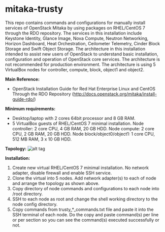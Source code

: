 # mitaka-trusty

This repo contains commands and configurations for manually install services of OpenStack Mitaka by using packages on RHEL/CentOS 7 through the RDO repository. The services in this installation include Keystone Identity, Glance Image, Nova Compute, Neutron Networking, Horizon Dashboard, Heat Orchestration, Ceilometer Telemetry, Cinder Block Storage and Swift Object Storage. The architecture in this installation intended to assist new users of OpenStack to understand basic installation, configuration and operation of OpenStack core services. The architecture is not recommended for production environment. The architecture is using 5 VirtualBox nodes for controller, compute, block, object1 and object2.

__Main Reference:__
- OpenStack Installation Guide for Red Hat Enterprise Linux and CentOS Through the RDO Repository (http://docs.openstack.org/mitaka/install-guide-rdo/)

__Minimum requirements:__
- Desktop/laptop with 2 cores 64bit processor and 8 GB RAM.
- 5 VirtualBox guests of RHEL/CentOS 7 minimal installation. Node controller: 2 core CPU, 4 GB RAM, 20 GB HDD. Node compute: 2 core CPU, 2 GB RAM, 20 GB HDD. Node block/object0/object1: 1 core CPU, 512 MB RAM, 3 x 10 GB HDD.

__Topology:__
![alt tag](https://github.com/utianayuba/mitaka-maipo/raw/master/topology/topology.png)

__Installation:__

1. Create new virtual RHEL/CentOS 7 minimal installation. No network adapter, disable firewall and enable SSH service.
2. Clone the virtual into 5 nodes. Add network adapter(s) to each of node and arrange the topology as shown above.
3. Copy directory of node commands and configurations to each node into /root directory.
4. SSH to each node as root and change the shell working directory to the node config directory.
5. Copy commands from trusty_*_commands.txt file and paste it into the SSH terminal of each node. Do the copy and paste command(s) per line or per section so you can see the command(s) executed successfully or not.
